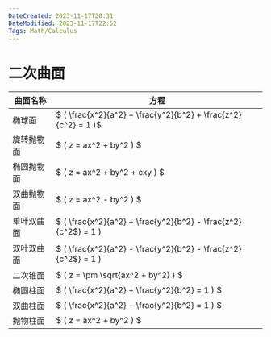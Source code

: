 ```yaml
---
DateCreated: 2023-11-17T20:31
DateModified: 2023-11-17T22:52
Tags: Math/Calculus
---
```

# 二次曲面

| 曲面名称       | 方程                                                  |
| -------------- | ----------------------------------------------------- |
| 椭球面         |$ \( \frac{x^2}{a^2} + \frac{y^2}{b^2} + \frac{z^2}{c^2} = 1 \)$  |
| 旋转抛物面     |$ \( z = ax^2 + by^2 \)                                $  |
| 椭圆抛物面     |$ \( z = ax^2 + by^2 + cxy \)                          $  |
| 双曲抛物面     |$ \( z = ax^2 - by^2 \)                                $  |
| 单叶双曲面     |$ \( \frac{x^2}{a^2} + \frac{y^2}{b^2} - \frac{z^2}{c^2$} = 1 \)  |
| 双叶双曲面     |$ \( \frac{x^2}{a^2} - \frac{y^2}{b^2} - \frac{z^2}{c^2$} = 1 \)  |
| 二次锥面       |$ \( z = \pm \sqrt{ax^2 + by^2} \)                     $ |
| 椭圆柱面       |$ \( \frac{x^2}{a^2} + \frac{y^2}{b^2} = 1 \)          $|
| 双曲柱面       |$ \( \frac{x^2}{a^2} - \frac{y^2}{b^2} = 1 \)          $|
| 抛物柱面       |$ \( z = ax^2 + by^2 \)                                $  |
